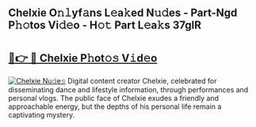 ## Chelxie O𝚗𝚕yf𝚊ns L𝚎a𝚔ed N𝚞𝚍es - Part-Ngd P𝚑𝚘tos Vi𝚍𝚎o - H𝚘𝚝 Part L𝚎a𝚔s 37glR

# <h2><a href="http://kfcwgx.oniu.top/?m=Chelxie">🔗👉 🔴 Chelxie P𝚑ot𝚘𝚜 V𝚒d𝚎o</a></h2>

[![Chelxie Nu𝚍e𝚜](https://i.imgur.com/0qMVB7G.gif)](http://kfcwgx.oniu.top/?m=Chelxie)
Digital content creator Chelxie, celebrated for disseminating dance and lifestyle information, through performances and personal vlogs. The public face of Chelxie exudes a friendly and approachable energy, but the depths of his personal life remain a captivating mystery.  
